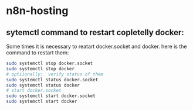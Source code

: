 # n8n-hosting


## sytemctl command to restart copletelly docker:
Some times it is necessary to reatart docker.socket and docker.
here is the command to restart them:
```bash
sudo systemctl stop docker.socket
sudo systemctl stop docker
# optiionally:  verify status of them
sudo systemctl status docker.socket
sudo systemctl status docker  
# start docker.socket  
sudo systemctl start docker.socket
sudo systemctl start docker
```  


